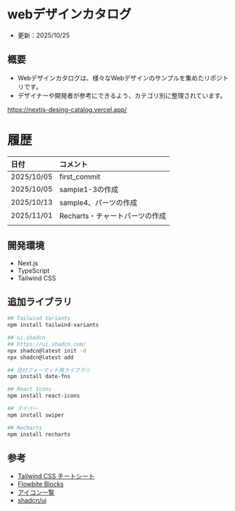 # webデザインカタログ
- 更新：2025/10/25

## 概要
- Webデザインカタログは、様々なWebデザインのサンプルを集めたリポジトリです。
- デザイナーや開発者が参考にできるよう、カテゴリ別に整理されています。

https://nextjs-desing-catalog.vercel.app/

# 履歴

|日付|コメント|
|:----|:----|
|2025/10/05|first_commit|
|2025/10/05|sample1-3の作成|
|2025/10/13|sample4、パーツの作成|
|2025/11/01|Recharts・チャートパーツの作成|
|||

## 開発環境
- Next.js
- TypeScript
- Tailwind CSS

## 追加ライブラリ
```sh
## Tailwind Variants
npm install tailwind-variants

## ui.shadcn
## https://ui.shadcn.com/
npx shadcn@latest init -d
npx shadcn@latest add

## 日付フォーマット用ライブラリ
npm install date-fns

## React Icons
npm install react-icons

## スイパー
npm install swiper

## Recharts
npm install recharts

```

## 参考
- [Tailwind CSS チートシート](https://nerdcave.com/tailwind-cheat-sheet)
- [Flowbite Blocks](https://flowbite.com/blocks/)
- [アイコン一覧](https://iconyoes.js.org/)
- [shadcn/ui](https://ui.shadcn.com/)